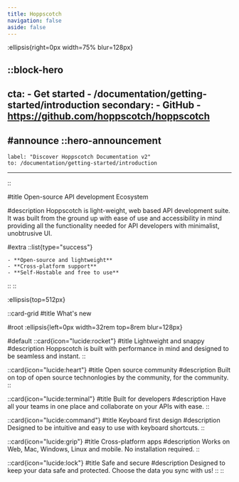 ```yaml
---
title: Hoppscotch
navigation: false
aside: false
---
```


:ellipsis{right=0px width=75% blur=128px}

::block-hero
---
  cta:
    - Get started
    - /documentation/getting-started/introduction
  secondary:
    - GitHub
    - https://github.com/hoppscotch/hoppscotch
---

#announce
  ::hero-announcement
  ---
    label: "Discover Hoppscotch Documentation v2"
    to: /documentation/getting-started/introduction
  ---
  ::

#title
Open-source API development Ecosystem

#description
Hoppscotch is light-weight, web based API development suite. It was built from the ground up with ease of use and accessibility in mind providing all the functionality needed for API developers with minimalist, unobtrusive UI.

#extra
  ::list{type="success"}

    - **Open-source and lightweight**
    - **Cross-platform support**
    - **Self-Hostable and free to use**

  ::
::

:ellipsis{top=512px}

::card-grid
#title
What's new

#root
:ellipsis{left=0px width=32rem top=8rem blur=128px}

#default
  ::card{icon="lucide:rocket"}
  #title
  Lightweight and snappy
  #description
  Hoppscotch is built with performance in mind and designed to be seamless and instant.
  ::

  ::card{icon="lucide:heart"}
  #title
  Open source community
  #description
  Built on top of open source technonlogies by the community, for the community.
  ::

  ::card{icon="lucide:terminal"}
  #title
  Built for developers
  #description
  Have all your teams in one place and collaborate on your APIs with ease.
  ::

  ::card{icon="lucide:command"}
  #title
  Keyboard first design
  #description
  Designed to be intuitive and easy to use with keyboard shortcuts.
  ::

  ::card{icon="lucide:grip"}
  #title
  Cross-platform apps
  #description
  Works on Web, Mac, Windows, Linux and mobile. No installation required.
  ::

  ::card{icon="lucide:lock"}
  #title
  Safe and secure
  #description
  Designed to keep your data safe and protected. Choose the data you sync with us!
  ::
::
